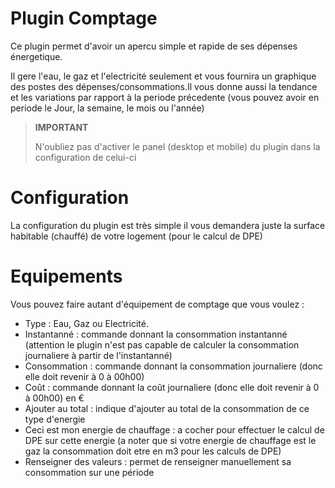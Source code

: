 # Plugin Comptage

Ce plugin permet d'avoir un apercu simple et rapide de ses dépenses énergetique.

Il gere l'eau, le gaz et l'electricité seulement et vous fournira un graphique des postes des dépenses/consommations.Il vous donne aussi la tendance et les variations par rapport à la periode précedente (vous pouvez avoir en periode le Jour, la semaine, le mois ou l'année)

> **IMPORTANT**
>
> N'oubliez pas d'activer le panel (desktop et mobile) du plugin dans la configuration de celui-ci

# Configuration

La configuration du plugin est très simple il vous demandera juste la surface habitable (chauffé) de votre logement (pour le calcul de DPE)

# Equipements

Vous pouvez faire autant d'équipement de comptage que vous voulez :

* Type :  Eau, Gaz ou Electricité.
* Instantanné : commande donnant la consommation instantanné (attention le plugin n'est pas capable de calculer la consommation journaliere à partir de l'instantanné)
* Consommation : commande donnant la consommation journaliere (donc elle doit revenir à 0 à 00h00)
* Coût : commande donnant la coût journaliere (donc elle doit revenir à 0 à 00h00) en €
* Ajouter au total : indique d'ajouter au total de la consommation de ce type d'energie
* Ceci est mon energie de chauffage : a cocher pour effectuer le calcul de DPE sur cette energie (a noter que si votre energie de chauffage est le gaz la consommation doit etre en m3 pour les calculs de DPE)
* Renseigner des valeurs : permet de renseigner manuellement sa consommation sur une période
